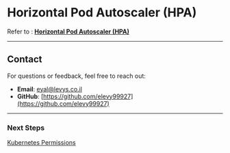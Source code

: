 # Horizontal Pod Autoscaler (HPA)
Refer to :
**[Horizontal Pod Autoscaler (HPA)](https://github.com/elevy99927/k8s/tree/main/hpa)**

---
## **Contact**
For questions or feedback, feel free to reach out:
- **Email**: eyal@levys.co.il
- **GitHub**: [https://github.com/elevy99927](https://github.com/elevy99927)

---
### **Next Steps**
<A href="./Chapter-16.md">Kubernetes Permissions</A>